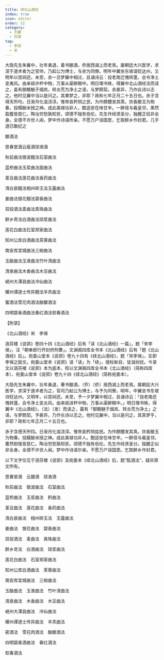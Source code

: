 ```yaml
---
title: 续北山酒经
index: true
icon: editor
order: 52
category:
  - 艺藏
  - 饮馔
tag:
  - 李保
  - 宋
---
```


大隐先生朱翼中，壮年勇退，着书酿酒，侨居西湖上而老焉。屡朝廷大兴医学，求深于道术者为之官帅，乃起公为博士，与余为同僚。明年中翼坐东坡请贬达州，又明年以宫祠还。未至，余一旦梦翼中相过，且诵诗云：投老南迁愧转蓬，会令净土变夷风。由来祗许杯中物，万事从渠醉眼中。明日理书帙，得翼中北山酒经法而读之，盖有御魑魅于烟岚，转炎荒为净土之语，与梦颇契。余甚异，乃作此诗以志之。他时见翼中当以是问之。其果梦之，非耶？政和七年正月二十五日也。赤子含得天所均，日渐月化滋浇淳。惟帝哀矜悯之民，为作醪醴发其蒸。炊香酿玉为物春，投糯酴米授之神。成此美禄功非人，酣适安在味甘辛。一醉径与羲皇邻，熏然盈腹皆慈仁。陶冶穷愁孰知贫，颂德不独有伯伦。先生作经贤圣分，独醒正侣非全身。全德不许世人闻，梦中作诗语所亲。不愿万户误国恩，乞取醉乡作封君。几乎道已敢纪之  

酿酒法  

思春堂酒云瘦酒琼液酒  

秋前曲法银波麹法石室曲法  

蓝桥曲法玉浆曲法面曲法  

菉豆曲法莲花曲法香药曲法  

清白泉麹法相州碎玉法玉露曲法  

姜曲法银花麹法碧香曲法  

双投酒法麦曲法真珠曲法  

醉乡奇法白酒曲法琼浆曲法  

莲花白曲法石室郑家曲法  

知州公库白酒曲法芙蓉曲法  

南安库宜城曲法三柪曲法  

玉醅曲法玉液曲法竹叶清曲法  

清泉曲法木香曲法木豆曲法  

岷州大潭县曲法冷仙曲法  

耀州谭道士传异麹法羊羔曲法  

蜜酒法雪花肉酒法酴醾酒法  

四明碧香酒曲法春红酒法软春酒法  

【附录】  

《北山酒经》宋　李保  

涵芬楼《说郛》卷四十四《北山酒经》后有「读《北山酒经》一篇」，题「宋李保」，注「朝奉郎行开封府刑曹」。文渊阁四库全书本《北山酒经》后有「题《北山酒经》后」。宛委山堂本《说郛》卷九十四有《续北山酒经》，题「宋李保」，实即李保之跋文。宛委山堂本《说郛》误「读」为「续」，擅标新目，徒滋纷扰。今录文以涵芬楼《说郛》本为底本，校以文渊阁四库全书本《北山酒经》（简称四库本）、宛委山堂本《说郛》卷九十四《续北山酒经》（简称宛委本）。  

大隐先生朱翼中，壮年勇退，著书酿酒，（乔）〔侨〕居西湖上而老焉。属朝廷大兴医学，求深于道术者为之，官司乃起公为博士，与予为同寮。明年，中翼坐书东坡诗贬达州。又明年，以宫祠还。未至，予一夕梦翼中相过，且诵诗云：「投老南还愧转蓬，会令净土变炎风。由来祗进杯中物，万事从渠醉眼中。」明日理书帙，得翼中《北山酒经》，（法）〔发〕而读之，葢有「御魑魅于烟岚、转炎荒为净土」之语，与梦颇契。予甚异，乃作长诗以志之。他时见翼中，当以是问之，其真梦乎，非耶？政和七年正月二十五日也。  

赤子含德天所钧。日渐月化滋浇淳。惟帝哀矜悯兹民。为作醪醴发其真。炊香酿玉为物春。投醹酴米授之神。成此美禄功非人。酣适安在味甘辛。一醉径与羲皇邻。薫然刚愎皆慈仁。陶冶穷愁孰知贫。颂德不独有伯伦。先生作经贤圣分。独醒正似非全身。全德不许世人闻。梦中作诗语尔亲。不愿万户误国恩。乞取醉乡作封君。  

以下文字仅见于涵芬楼《说郛》及宛委本《续北山酒经》后，题“酝酒法”，疑非原文所有。  

思春堂酒　云膄酒　琼液酒  

秋前曲法　银波曲法　石室曲法  

蓝桥曲法　玉浆曲法　麫曲法  

菉豆曲法　莲花曲法　香药曲法  

淸白泉曲法　相州碎玉法　玉露曲法  

姜曲法　银花曲法　碧香曲法  

双投酒法　麦曲法　眞珠曲法  

醉乡竒法　白酒曲法　琼浆曲法  

莲花白曲法　石室郑家曲法  

知州公库白酒曲法　芙蓉曲法  

南安库宜城曲法　三柪曲法  

玉醅曲法　玉液曲法　竹叶淸曲法  

淸泉曲法　木香曲法　木豆曲法  

岷州大潭县曲法　冷仙曲法  

耀州谭道士传异曲法　羊羔曲法  

密酒法　雪花肉酒法　酴醿酒法  

四明碧香酒曲法　春红酒法  

软春酒法  
